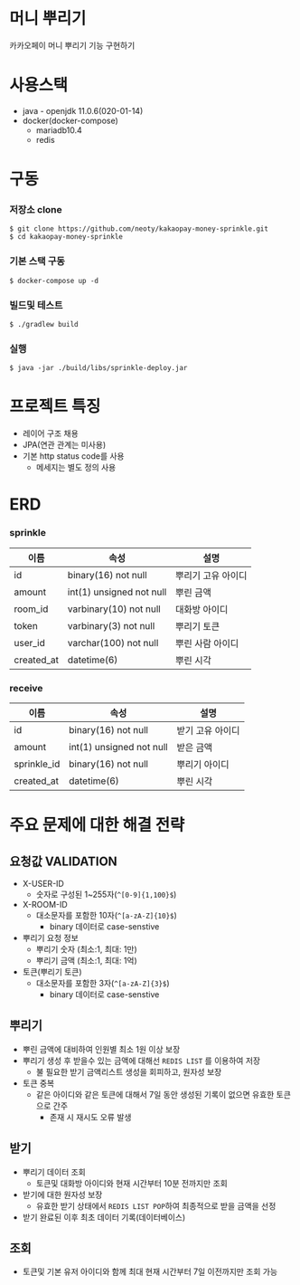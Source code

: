 # 머니 뿌리기
카카오페이 머니 뿌리기 기능 구현하기

# 사용스택
* java - openjdk 11.0.6(020-01-14)
* docker(docker-compose)
	* mariadb10.4
	* redis

# 구동
### 저장소 clone
```shell
$ git clone https://github.com/neoty/kakaopay-money-sprinkle.git
$ cd kakaopay-money-sprinkle
```

### 기본 스택 구동
```shell
$ docker-compose up -d
```

### 빌드및 테스트
```shell
$ ./gradlew build
```

### 실행
```shell
$ java -jar ./build/libs/sprinkle-deploy.jar
```

# 프로젝트 특징
* 레이어 구조 채용
* JPA(연관 관계는 미사용)
* 기본 http status code를 사용
	* 메세지는 별도 정의 사용

# ERD
### sprinkle
| 이름         | 속성                       | 설명         |
|------------|--------------------------|------------|
| id         | binary(16) not null      | 뿌리기 고유 아이디 |
| amount     | int(1) unsigned not null | 뿌린 금액      |
| room_id    | varbinary(10) not null   | 대화방 아이디    |
| token      | varbinary(3) not null    | 뿌리기 토큰     |
| user_id    | varchar(100) not null    | 뿌린 사람 아이디  |
| created_at | datetime(6)              | 뿌린 시각      |
### receive
| 이름          | 속성                       | 설명        |
|-------------|--------------------------|-----------|
| id          | binary(16) not null      | 받기 고유 아이디 |
| amount      | int(1) unsigned not null | 받은 금액     |
| sprinkle_id | binary(16) not null      | 뿌리기 아이디   |
| created_at  | datetime(6)              | 뿌린 시각     |

# 주요 문제에 대한 해결 전략
## 요청값 VALIDATION
* X-USER-ID
  * 숫자로 구성된 1~255자(`^[0-9]{1,100}$`)
* X-ROOM-ID
  * 대소문자를 포함한 10자(`^[a-zA-Z]{10}$`)
    * binary 데이터로 case-senstive
* 뿌리기 요청 정보
  * 뿌리기 숫자 (최소:1, 최대: 1만)
  * 뿌리기 금액 (최소:1, 최대: 1억)
* 토큰(뿌리기 토큰)
  * 대소문자를 포함한 3자(`^[a-zA-Z]{3}$`)
    * binary 데이터로 case-senstive
    
## 뿌리기
* 뿌린 금액에 대비하여 인원별 최소 1원 이상 보장
* 뿌리기 생성 후 받을수 있는 금액에 대해선 `REDIS LIST` 를 이용하여 저장
  * 불 필요한 받기 금액리스트 생성을 회피하고, 원자성 보장  
* 토큰 중복
  * 같은 아이디와 같은 토큰에 대해서 7일 동안 생성된 기록이 없으면 유효한 토큰으로 간주
    * 존재 시 재시도 오류 발생

## 받기
* 뿌리기 데이터 조회
  * 토큰및 대화방 아이디와 현재 시간부터 10분 전까지만 조회
* 받기에 대한 원자성 보장 
  * 유효한 받기 상태에서 `REDIS LIST POP`하여 최종적으로 받을 금액을 선정
* 받기 완료된 이후 최초 데이터 기록(데이터베이스)

## 조회
* 토큰및 기본 유저 아이디와 함께 최대 현재 시간부터 7일 이전까지만 조회 가능
